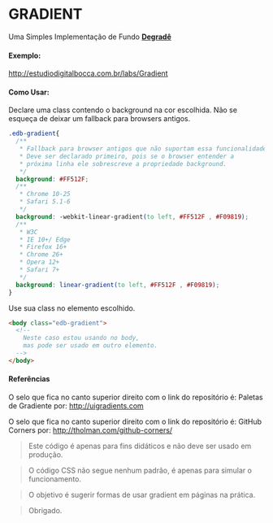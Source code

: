 # GRADIENT
Uma Simples Implementa&ccedil;&atilde;o de Fundo **[Degrad&ecirc;](https://pt.wikipedia.org/wiki/Degrad%C3%AA)**

#### Exemplo:

http://estudiodigitalbocca.com.br/labs/Gradient

#### Como Usar:

Declare uma class contendo o background na cor escolhida.
N&atilde;o se esque&ccedil;a de deixar um fallback para browsers antigos.

```css
.edb-gradient{
  /**
   * Fallback para browser antigos que não suportam essa funcionalidade
   * Deve ser declarado primeiro, pois se o browser entender a
   * próxima linha ele sobrescreve a propriedade background.
   */
  background: #FF512F;
  /**
   * Chrome 10-25
   * Safari 5.1-6
   */
  background: -webkit-linear-gradient(to left, #FF512F , #F09819);
  /**
   * W3C
   * IE 10+/ Edge
   * Firefox 16+
   * Chrome 26+
   * Opera 12+
   * Safari 7+
   */
  background: linear-gradient(to left, #FF512F , #F09819);
}
```

Use sua class no elemento escolhido.

```html
<body class="edb-gradient">
  <!--
    Neste caso estou usando no body,
    mas pode ser usado em outro elemento.
  -->
</body>
```

#### Referências

O selo que fica no canto superior direito com o link do reposit&oacute;rio &eacute;:
Paletas de Gradiente por: http://uigradients.com

O selo que fica no canto superior direito com o link do reposit&oacute;rio &eacute;:
GitHub Corners por: http://tholman.com/github-corners/

> Este c&oacute;digo &eacute; apenas para fins did&aacute;ticos e n&atilde;o deve ser usado em produ&ccedil;&atilde;o.

> O c&oacute;digo CSS n&atilde;o segue nenhum padr&atilde;o, &eacute; apenas para simular o funcionamento.

> O objetivo &eacute; sugerir formas de usar gradient em páginas na pr&aacute;tica.

> Obrigado.
